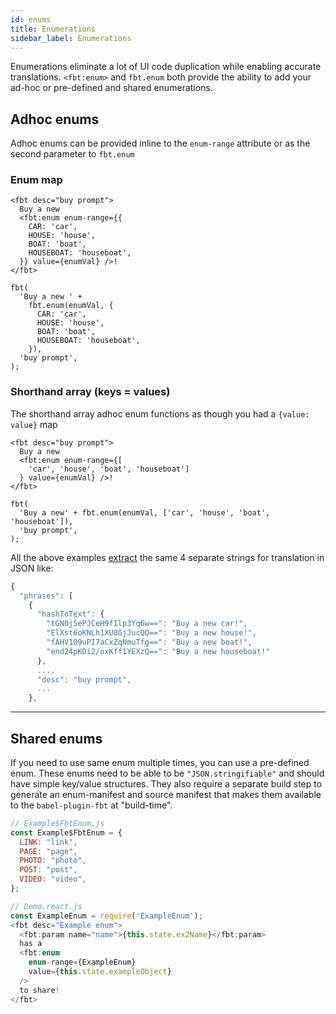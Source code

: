 ```yaml
---
id: enums
title: Enumerations
sidebar_label: Enumerations
---
```


Enumerations eliminate a lot of UI code duplication while enabling accurate translations.  `<fbt:enum>` and `fbt.enum` both provide the ability to add your ad-hoc or pre-defined and shared enumerations.

## Adhoc enums
Adhoc enums can be provided inline to the `enum-range` attribute or as the second parameter to `fbt.enum`
### Enum map
```
<fbt desc="buy prompt">
  Buy a new
  <fbt:enum enum-range={{
    CAR: 'car',
    HOUSE: 'house',
    BOAT: 'boat',
    HOUSEBOAT: 'houseboat',
  }} value={enumVal} />!
</fbt>

fbt(
  'Buy a new ' +
    fbt.enum(enumVal, {
      CAR: 'car',
      HOUSE: 'house',
      BOAT: 'boat',
      HOUSEBOAT: 'houseboat',
    }),
  'buy prompt',
);
```

### Shorthand array (keys = values)
The shorthand array adhoc enum functions as though you had a `{value: value}` map
```
<fbt desc="buy prompt">
  Buy a new
  <fbt:enum enum-range={[
    'car', 'house', 'boat', 'houseboat']
  } value={enumVal} />!
</fbt>

fbt(
  'Buy a new' + fbt.enum(enumVal, ['car', 'house', 'boat', 'houseboat']),
  'buy prompt',
);
```

All the above examples [extract](collection.md) the same 4 separate strings for translation in JSON like:

```js
{
  "phrases": [
    {
      "hashToText": {
        "tGN0j5ePJCeH9fIlp3Yq6w==": "Buy a new car!",
        "ElXst6oKNLh1XU8GjJucQQ==": "Buy a new house!",
        "fAHV109uPI7aCxZqNmuTfg==": "Buy a new boat!",
        "end24pKDi2/oxKff1YEXzQ==": "Buy a new houseboat!"
      },
      ...,
      "desc": "buy prompt",
      ...
    },
```
--------------------------------------------------------------------------------

## Shared enums

If you need to use same enum multiple times, you can use a pre-defined
enum. These enums need to be able to be `"JSON.stringifiable"` and
should have simple key/value structures. They also require a separate
build step to generate an enum-manifest and source manifest that makes
them available to the `babel-plugin-fbt` at "build-time".

```js
// Example$FbtEnum.js
const Example$FbtEnum = {
  LINK: "link",
  PAGE: "page",
  PHOTO: "photo",
  POST: "post",
  VIDEO: "video",
};

// Demo.react.js
const ExampleEnum = require('ExampleEnum');
<fbt desc="Example enum">
  <fbt:param name="name">{this.state.ex2Name}</fbt:param>
  has a
  <fbt:enum
    enum-range={ExampleEnum}
    value={this.state.exampleObject}
  />
  to share!
</fbt>
```
